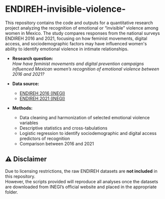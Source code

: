 # ENDIREH-invisible-violence-
This repository contains the code and outputs for a quantitative research project analyzing the recognition of emotional or “invisible” violence among women in Mexico. The study compares responses from the national surveys ENDIREH 2016 and 2021, focusing on how feminist movements, digital access, and sociodemographic factors may have influenced women's ability to identify emotional violence in intimate relationships.

- **Research question:**  
  *How have feminist movements and digital prevention campaigns influenced Mexican women’s recognition of emotional violence between 2016 and 2021?*

- **Data source:**  
  - [ENDIREH 2016 (INEGI)](https://www.inegi.org.mx/programas/endireh/2016/)  
  - [ENDIREH 2021 (INEGI)](https://www.inegi.org.mx/programas/endireh/2021/)

- **Methods:**  
  - Data cleaning and harmonization of selected emotional violence variables  
  - Descriptive statistics and cross-tabulations  
  - Logistic regression to identify sociodemographic and digital access predictors of recognition  
  - Comparison between 2016 and 2021
 
## ⚠️ Disclaimer

Due to licensing restrictions, the raw ENDIREH datasets are **not included** in this repository.  
However, the scripts provided will reproduce all analyses once the datasets are downloaded from INEGI’s official website and placed in the appropriate folder.
